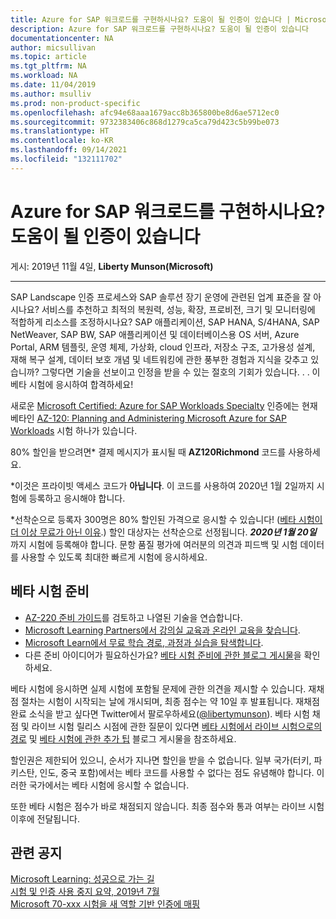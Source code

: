 ```yaml
---
title: Azure for SAP 워크로드를 구현하시나요? 도움이 될 인증이 있습니다 | Microsoft Docs
description: Azure for SAP 워크로드를 구현하시나요? 도움이 될 인증이 있습니다
documentationcenter: NA
author: micsullivan
ms.topic: article
ms.tgt_pltfrm: NA
ms.workload: NA
ms.date: 11/04/2019
ms.author: msulliv
ms.prod: non-product-specific
ms.openlocfilehash: afc94e68aaa1679acc8b365800be8d6ae5712ec0
ms.sourcegitcommit: 9732383406c868d1279ca5ca79d423c5b99be073
ms.translationtype: HT
ms.contentlocale: ko-KR
ms.lasthandoff: 09/14/2021
ms.locfileid: "132111702"
---
```

# <a name="do-you-implement-azure-for-sap-workloads-weve-got-something-for-you"></a>Azure for SAP 워크로드를 구현하시나요? 도움이 될 인증이 있습니다

게시: 2019년 11월 4일, **Liberty Munson(Microsoft)**

___

SAP Landscape 인증 프로세스와 SAP 솔루션 장기 운영에 관련된 업계 표준을 잘 아시나요? 서비스를 추천하고 최적의 복원력, 성능, 확장, 프로비전, 크기 및 모니터링에 적합하게 리소스를 조정하시나요? SAP 애플리케이션, SAP HANA, S/4HANA, SAP NetWeaver, SAP BW, SAP 애플리케이션 및 데이터베이스용 OS 서버, Azure Portal, ARM 템플릿, 운영 체제, 가상화, cloud 인프라, 저장소 구조, 고가용성 설계, 재해 복구 설계, 데이터 보호 개념 및 네트워킹에 관한 풍부한 경험과 지식을 갖추고 있습니까? 그렇다면 기술을 선보이고 인정을 받을 수 있는 절호의 기회가 있습니다. . . 이 베타 시험에 응시하여 합격하세요!

새로운 [Microsoft Certified: Azure for SAP Workloads Specialty](/learn/certifications/azure-for-sap-workloads-specialty?WT.mc_id=msignitethetour2019_AZ120blog_cert_azuresapworkloads-blog-wwl) 인증에는 현재 베타인 [AZ-120: Planning and Administering Microsoft Azure for SAP Workloads](/learn/certifications/exams/az-120?WT.mc_id=msignitethetour2019_AZ120blog_cert_examaz120-blog-wwl) 시험 하나가 있습니다.

80% 할인을 받으려면* 결제 메시지가 표시될 때 **AZ120Richmond** 코드를 사용하세요.

*이것은 프라이빗 액세스 코드가 **아닙니다**. 이 코드를 사용하여 2020년 1월 2일까지 시험에 등록하고 응시해야 합니다.

*선착순으로 등록자 300명은 80% 할인된 가격으로 응시할 수 있습니다! ([베타 시험이 더 이상 무료가 아닌 이유](https://www.microsoft.com/en-us/learning/community-blog-post.aspx?BlogId=8&Id=374922).) 할인 대상자는 선착순으로 선정됩니다. ***2020년 1월 20일*** 까지 시험에 등록해야 합니다. 문항 품질 평가에 여러분의 의견과 피드백 및 시험 데이터를 사용할 수 있도록 최대한 빠르게 시험에 응시하세요.

## <a name="preparing-for-beta-exams"></a>베타 시험 준비

- [AZ-220 준비 가이드](/learn/certifications/exams/az-120)를 검토하고 나열된 기술을 연습합니다.
- [Microsoft Learning Partners에서 강의실 교육과 온라인 교육을 찾습니다](https://www.microsoft.com/learning/course-list.aspx).
- [Microsoft Learn에서 무료 학습 경로, 과정과 실습을 탐색합니다](/learn/browse).
- 다른 준비 아이디어가 필요하신가요? [베타 시험 준비에 관한 블로그 게시물](https://www.microsoft.com/en-us/learning/community-blog-post.aspx?BlogId=8&Id=374544)을 확인하세요.

베타 시험에 응시하면 실제 시험에 포함될 문제에 관한 의견을 제시할 수 있습니다. 재채점 절차는 시험이 시작되는 날에 개시되며, 최종 점수는 약 10일 후 발표됩니다. 재채점 완료 소식을 받고 싶다면 Twitter에서 팔로우하세요([@libertymunson](https://twitter.com/LibertyMunson)). 베타 시험 채점 및 라이브 시험 릴리스 시점에 관한 질문이 있다면 [베타 시험에서 라이브 시험으로의 경로](https://www.microsoft.com/en-us/learning/community-blog-post.aspx?BlogId=8&Id=374675) 및 [베타 시험에 관한 추가 팁](https://www.microsoft.com/en-us/learning/community-blog-post.aspx?BlogId=8&Id=374723) 블로그 게시물을 참조하세요.

할인권은 제한되어 있으니, 순서가 지나면 할인을 받을 수 없습니다. 일부 국가(터키, 파키스탄, 인도, 중국 포함)에서는 베타 코드를 사용할 수 없다는 점도 유념해야 합니다. 이러한 국가에서는 베타 시험에 응시할 수 없습니다.

또한 베타 시험은 점수가 바로 채점되지 않습니다. 최종 점수와 통과 여부는 라이브 시험 이후에 전달됩니다.

## <a name="related-announcements"></a>관련 공지

[Microsoft Learning: 성공으로 가는 길](https://www.microsoft.com/en-us/learning/community-blog-post.aspx?BlogId=8&Id=375243)  
[시험 및 인증 사용 중지 요약, 2019년 7월](https://www.microsoft.com/en-us/learning/community-blog-post.aspx?BlogId=8&Id=375242)  
[Microsoft 70-xxx 시험을 새 역할 기반 인증에 매핑](https://www.microsoft.com/en-us/learning/community-blog-post.aspx?BlogId=8&Id=375236)

